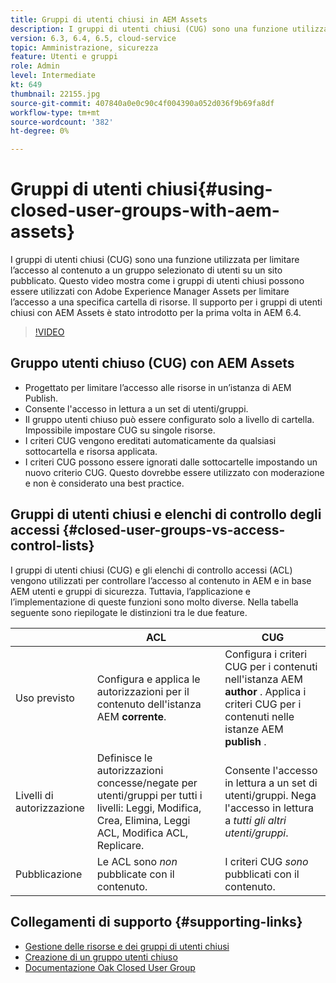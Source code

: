```yaml
---
title: Gruppi di utenti chiusi in AEM Assets
description: I gruppi di utenti chiusi (CUG) sono una funzione utilizzata per limitare l’accesso al contenuto a un gruppo selezionato di utenti su un sito pubblicato. Questo video mostra come i gruppi di utenti chiusi possono essere utilizzati con Adobe Experience Manager Assets per limitare l’accesso a una specifica cartella di risorse.
version: 6.3, 6.4, 6.5, cloud-service
topic: Amministrazione, sicurezza
feature: Utenti e gruppi
role: Admin
level: Intermediate
kt: 649
thumbnail: 22155.jpg
source-git-commit: 407840a0e0c90c4f004390a052d036f9b69fa8df
workflow-type: tm+mt
source-wordcount: '382'
ht-degree: 0%

---
```



# Gruppi di utenti chiusi{#using-closed-user-groups-with-aem-assets}

I gruppi di utenti chiusi (CUG) sono una funzione utilizzata per limitare l’accesso al contenuto a un gruppo selezionato di utenti su un sito pubblicato. Questo video mostra come i gruppi di utenti chiusi possono essere utilizzati con Adobe Experience Manager Assets per limitare l’accesso a una specifica cartella di risorse. Il supporto per i gruppi di utenti chiusi con AEM Assets è stato introdotto per la prima volta in AEM 6.4.

>[!VIDEO](https://video.tv.adobe.com/v/22155?quality=12&learn=on)

## Gruppo utenti chiuso (CUG) con AEM Assets

* Progettato per limitare l’accesso alle risorse in un’istanza di AEM Publish.
* Consente l&#39;accesso in lettura a un set di utenti/gruppi.
* Il gruppo utenti chiuso può essere configurato solo a livello di cartella. Impossibile impostare CUG su singole risorse.
* I criteri CUG vengono ereditati automaticamente da qualsiasi sottocartella e risorsa applicata.
* I criteri CUG possono essere ignorati dalle sottocartelle impostando un nuovo criterio CUG. Questo dovrebbe essere utilizzato con moderazione e non è considerato una best practice.

## Gruppi di utenti chiusi e elenchi di controllo degli accessi {#closed-user-groups-vs-access-control-lists}

I gruppi di utenti chiusi (CUG) e gli elenchi di controllo accessi (ACL) vengono utilizzati per controllare l’accesso al contenuto in AEM e in base AEM utenti e gruppi di sicurezza. Tuttavia, l’applicazione e l’implementazione di queste funzioni sono molto diverse. Nella tabella seguente sono riepilogate le distinzioni tra le due feature.

|  | ACL | CUG |
| ----------------- | -------------------------------------------------------------------------------------------------------------------------------- | ----------------------------------------------------------------------------------------------------------------------------- |
| Uso previsto | Configura e applica le autorizzazioni per il contenuto dell&#39;istanza AEM **corrente**. | Configura i criteri CUG per i contenuti nell&#39;istanza AEM **author** . Applica i criteri CUG per i contenuti nelle istanze AEM **publish** . |
| Livelli di autorizzazione | Definisce le autorizzazioni concesse/negate per utenti/gruppi per tutti i livelli: Leggi, Modifica, Crea, Elimina, Leggi ACL, Modifica ACL, Replicare. | Consente l&#39;accesso in lettura a un set di utenti/gruppi. Nega l&#39;accesso in lettura a *tutti gli altri utenti/gruppi*. |
| Pubblicazione | Le ACL sono *non* pubblicate con il contenuto. | I criteri CUG *sono* pubblicati con il contenuto. |

## Collegamenti di supporto {#supporting-links}

* [Gestione delle risorse e dei gruppi di utenti chiusi](https://experienceleague.adobe.com/docs/experience-manager-65/assets/managing/manage-assets.html?lang=en#closed-user-group)
* [Creazione di un gruppo utenti chiuso](https://experienceleague.adobe.com/docs/experience-manager-65/administering/security/cug.html)
* [Documentazione Oak Closed User Group](https://jackrabbit.apache.org/oak/docs/security/authorization/cug.html)
